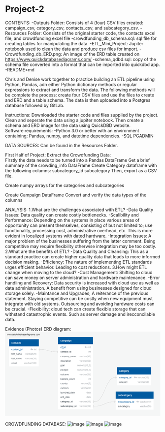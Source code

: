 # Project-2
CONTENTS: 
-Outputs Folder: Consists of 4 (four) CSV files created: campaign_csv, category_csv, contacts_csv, and subcategory_csv.
-Resources Folder: Consists of the original starter code, the contacts excel file, and crowdfunding excel file
-crowdfunding_db_schema.sql: sql file for creating tables for manipulating the data. 
-ETL_Mini_Project: Jupiter notebook used to clean the data and produce csv files for import. 
-Crowdfunding_db_ERD.png: An image of the ERD table created on https://www.quickdatabasediagrams.com/
-schema_qdbd.sql: copy of the schema file converted into a format that can be imported into quickdbd app. 
-README>md

Chris and Denise work together to practice building an ETL pipeline using Python, Pandas, adn either Python dictionary methods or regular expressions to extract and transform the data. The following methods will be complete the process: create four CSV files and use the files to create and ERD and a table schema. The data is then uploaded into a Postgres database followed by GitLab. 

Instructions:
    Downloaded the starter code and files supplied by the project. Clean and seperate the data using a jupiter notebook. 
    Then create a schema and ERD image for the data using QuickDBD website.  
    Software requirements:
-Python 3.0 or better with an environment containing; Pandas, numpy, and datetime dependencies.
-SQL PGADMIN

DATA SOURCES: Can be found in the Resources Folder.
   
First Half of Project:
    Extract the Crowdfunding Data:  
    Firstly the data needs to be turned into a Pandas DataFrame
    Get a brief summary of the crowding_info DataFrame
Create Category dataframe with the following columns:
    subcategory_id
    subcategory
Then, export as a CSV file. 

Create numpy arrays for the categories and subcategories

Create Campaign DataFrame
Convert and verify the data types of the columns
 

ANALYSIS:
1.What are the challenges associated with ETL?
-Data Quality Issues: Data quality can create costly bottlenecks.
-Scalibility and Performance: Depending on the systems in place various areas of opportunity can present themselves, consisting of but not limited to; use functionality, processing cost, administrative overhead, etc. This is more evident in localized systems with dated hardware. 
-Integration Issues: A major problem of the businesses suffering from the latter comment. Being competitive may require flexibility otherwise integration may be too costly.
2.What are the benefits of ETL?
-Data Quality and Cleansing: This as a standard practice can create higher quality data that leads to more informed decision making.
-Efficiency: The nature of implementing ETL standards urges efficient behavior. Leading to cost reductions.
3.How might ETL change when moving to the cloud?
-Cost Management: Shifting to cloud can save money on server administration and hardware maintenance.
-Error handling and Recovery: Data security is increased with cloud use as well as data administration. A benefit from using businesses designed for cloud storage solely. 
-Maintance and Upgrades; A reiterance of the previous statement. Staying competitive can be costly when new equipment must integrate with old systems. Outsourcing and avoiding hardware costs can be crucial.
-Flexibility: cloud tech can create flexible storage that can withstand catastrophic events. Such as server damage and irecconcilable data. 

Evidence (Photos)
ERD diagram:
![alt text](<ERD Diagram.png>)

CROWDFUNDING DATABASE:
![image](https://github.com/user-attachments/assets/ffa2b225-8d1b-44dc-8ffb-e0ff6fad0814)
![image](https://github.com/user-attachments/assets/6abdfcb3-5051-42ea-9554-1d8f03264da8)
![image](https://github.com/user-attachments/assets/497e8187-87d4-4a23-b9a2-b0e3c4629943)



